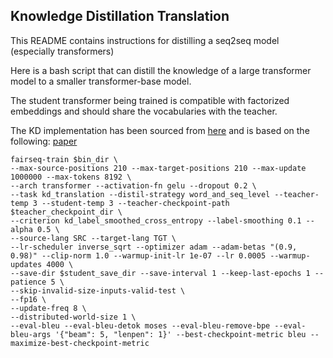 ## Knowledge Distillation Translation

This README contains instructions for distilling a seq2seq model (especially transformers)

Here is a bash script that can distill the knowledge of a large transformer model to a smaller transformer-base model.

The student transformer being trained is compatible with factorized embeddings and should share the vocabularies with the teacher.

The KD implementation has been sourced from [here](https://github.com/LeslieOverfitting/selective_distillation) and is based on the following: [paper](https://arxiv.org/abs/2105.12967)

```
fairseq-train $bin_dir \
--max-source-positions 210 --max-target-positions 210 --max-update 1000000 --max-tokens 8192 \
--arch transformer --activation-fn gelu --dropout 0.2 \
--task kd_translation --distil-strategy word_and_seq_level --teacher-temp 3 --student-temp 3 --teacher-checkpoint-path $teacher_checkpoint_dir \
--criterion kd_label_smoothed_cross_entropy --label-smoothing 0.1 --alpha 0.5 \
--source-lang SRC --target-lang TGT \
--lr-scheduler inverse_sqrt --optimizer adam --adam-betas "(0.9, 0.98)" --clip-norm 1.0 --warmup-init-lr 1e-07 --lr 0.0005 --warmup-updates 4000 \
--save-dir $student_save_dir --save-interval 1 --keep-last-epochs 1 --patience 5 \
--skip-invalid-size-inputs-valid-test \
--fp16 \
--update-freq 8 \
--distributed-world-size 1 \
--eval-bleu --eval-bleu-detok moses --eval-bleu-remove-bpe --eval-bleu-args '{"beam": 5, "lenpen": 1}' --best-checkpoint-metric bleu --maximize-best-checkpoint-metric
```